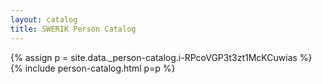 ```yaml
---
layout: catalog
title: SWERIK Person Catalog
---
```

{% assign p = site.data._person-catalog.i-RPcoVGP3t3zt1McKCuwias %}
{% include person-catalog.html p=p %}

